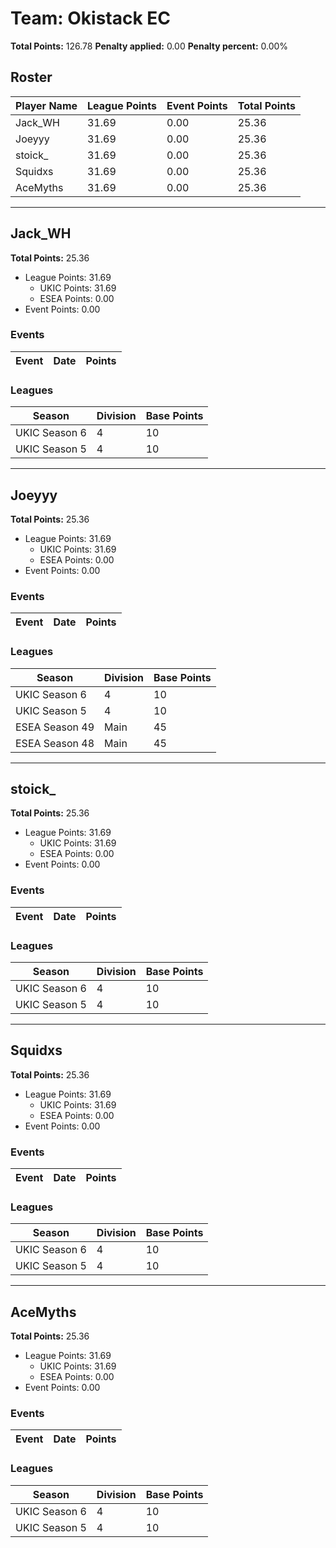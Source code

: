 # Team: Okistack EC

**Total Points:** 126.78
**Penalty applied:** 0.00
**Penalty percent:** 0.00%

## Roster
| Player Name | League Points | Event Points | Total Points |
|-------------|--------------|--------------|-------------|
| Jack_WH | 31.69 | 0.00 | 25.36 |
| Joeyyy | 31.69 | 0.00 | 25.36 |
| stoick_ | 31.69 | 0.00 | 25.36 |
| Squidxs | 31.69 | 0.00 | 25.36 |
| AceMyths | 31.69 | 0.00 | 25.36 |

---

## Jack_WH

**Total Points:** 25.36

- League Points: 31.69
  - UKIC Points: 31.69
  - ESEA Points: 0.00
- Event Points: 0.00

### Events
| Event | Date | Points |
|-------|------|--------|
### Leagues
| Season | Division | Base Points |
|--------|----------|-------------|
| UKIC Season 6 | 4 | 10 |
| UKIC Season 5 | 4 | 10 |
---

## Joeyyy

**Total Points:** 25.36

- League Points: 31.69
  - UKIC Points: 31.69
  - ESEA Points: 0.00
- Event Points: 0.00

### Events
| Event | Date | Points |
|-------|------|--------|
### Leagues
| Season | Division | Base Points |
|--------|----------|-------------|
| UKIC Season 6 | 4 | 10 |
| UKIC Season 5 | 4 | 10 |
| ESEA Season 49 | Main | 45 |
| ESEA Season 48 | Main | 45 |
---

## stoick_

**Total Points:** 25.36

- League Points: 31.69
  - UKIC Points: 31.69
  - ESEA Points: 0.00
- Event Points: 0.00

### Events
| Event | Date | Points |
|-------|------|--------|
### Leagues
| Season | Division | Base Points |
|--------|----------|-------------|
| UKIC Season 6 | 4 | 10 |
| UKIC Season 5 | 4 | 10 |
---

## Squidxs

**Total Points:** 25.36

- League Points: 31.69
  - UKIC Points: 31.69
  - ESEA Points: 0.00
- Event Points: 0.00

### Events
| Event | Date | Points |
|-------|------|--------|
### Leagues
| Season | Division | Base Points |
|--------|----------|-------------|
| UKIC Season 6 | 4 | 10 |
| UKIC Season 5 | 4 | 10 |
---

## AceMyths

**Total Points:** 25.36

- League Points: 31.69
  - UKIC Points: 31.69
  - ESEA Points: 0.00
- Event Points: 0.00

### Events
| Event | Date | Points |
|-------|------|--------|
### Leagues
| Season | Division | Base Points |
|--------|----------|-------------|
| UKIC Season 6 | 4 | 10 |
| UKIC Season 5 | 4 | 10 |